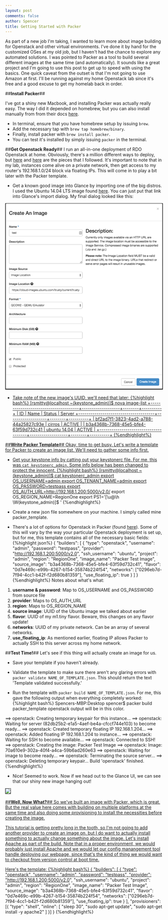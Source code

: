 ```yaml
---
layout: post
comments: false
author: Spencer
title: Getting Started with Packer
---
```


As part of a new job I'm taking, I wanted to learn more about image building
for Openstack and other virtual environments. I've done it by hand for the customized
OSes at my old job, but I haven't had the chance to explore any automated solutions.
I was pointed to Packer as a tool to build several different images at the same time (and automatically). It sounds like a great project and I'm going to use this post to
get up to speed with using the basics. One quick caveat from the outset is that
I'm not going to use Amazon at first. I'll be running against my home Openstack lab
since it's free and a good excuse to get my homelab back in order.

##**Install Packer**##

I've got a shiny new Macbook, and installing Packer was actually really easy.
The way I did it depended on homebrew, but you can also install manually from
from their docs [here](https://www.packer.io/intro/getting-started/setup.html).

* In terminal, ensure that you have homebrew setup by issuing ```brew```.
* Add the necessary tap with ```brew tap homebrew/binary```.
* Finally, install packer with ```brew install packer```.
* You can test it's installed by simply issuing ```packer``` in the terminal.

##**Get Openstack Ready**##
I run an all-in-one deployment of RDO Openstack at home. Obviously, there's a
million different ways to deploy, but [here](https://openstack.redhat.com/Quickstart)
and [here](https://openstack.redhat.com/Neutron_with_existing_external_network)
are the pieces that I followed. It's important to note that in my lab, instances
come alive on a private network, then get access to my router's 192.168.1.0/24 block
via floating IPs. This will come in to play a bit later with the Packer template.

* Get a known good image into Glance by importing one of the big distros. I used
the Ubuntu 14.04 LTS image found [here](https://cloud-images.ubuntu.com/trusty/current/trusty-server-cloudimg-amd64-disk1.img). You can just put that link into Glance's import dialog. My final dialog looked like this:
<a href="/img/posts/2015-02-14-getting-started-with-packer/glance-dialog.png">
  <img src="/img/posts/2015-02-14-getting-started-with-packer/glance-dialog.png" style="max-width:100%; border:solid 1px;"/>

* Take note of the new image's UUID, we'll need that later:
{%highlight bash%}
[rsmitty@localhost ~(keystone_admin)]$ nova image-list
+--------------------------------------+-------------------+--------+----------+
| ID                                   | Name              | Status | Server
+--------------------------------------+-------------------+--------+----------+
| bf2ad7f1-3823-4ad2-a788-44a25827c93e | cirros            | ACTIVE |
| b3a4368b-7368-45e5-bfe4-63f59d732c41 | ubuntu 14.04      | ACTIVE |
+--------------------------------------+-------------------+--------+----------+
{%endhighlight%}

##**Write Packer Template**##
Okay, time to get busy. Let's write a template for Packer to create an image list.
We'll need to gather some info first.

* Get your keystone info by catting out your keystonerc file. For me, this was
```cat keystonerc_admin```. Some info below has been changed to protect the innocent.
{%highlight bash%}
[rsmitty@localhost ~(keystone_admin)]$ cat keystonerc_admin
export OS_USERNAME=admin
export OS_TENANT_NAME=admin
export OS_PASSWORD=testpass
export OS_AUTH_URL=http://192.168.1.200:5000/v2.0/
export OS_REGION_NAME=RegionOne
export PS1='[\u@\h \W(keystone_admin)]\$ '
{%endhighlight%}

* Create a new json file somewhere on your machine. I simply called mine packer_template.

* There's a lot of options for Openstack in Packer (found [here](https://www.packer.io/docs/builders/openstack.html)). Some of this will
vary by the way your particular Openstack deployment is set up, but for me, this
template contains all of the necessary basic fields:
{%highlight json%}
{
  "builders": [
    {
      "type": "openstack",
      "username": "admin",
      "password": "testpass",
      "provider": "http://192.168.1.200:5000/v2.0",
      "ssh_username": "ubuntu",
      "project": "admin",
      "region": "RegionOne",
      "image_name": "Packer Test Image",
      "source_image": "b3a4368b-7368-45e5-bfe4-63f59d732c41",
      "flavor": "0d7e469c-e99b-4267-b154-35874b224f54",
      "networks": ["0296eb7d-7f94-4cc1-b42f-f2d680b81359"],
      "use_floating_ip": true
    }
  ]
}
{%endhighlight%}
Notes about what's what:

1. **username & password**: Map to OS_USERNAME and OS_PASSWORD from source file
2. **provider**: Maps to OS_AUTH_URL
3. **region**: Maps to OS_REGION_NAME
4. **source image**: UUID of the Ubuntu image we talked about earlier
5. **flavor**: UUID of my m1.tiny flavor. Beware, this changes on any flavor update!
6. **networks**: UUID of my private network. Can be an array of several networks.
7. **use_floating_ip**: As mentioned earlier, floating IP allows Packer to actually
SSH to this server across my home network.

##**Test Time!**##
Let's see if this thing will actually create an image for us.

* Save your template if you haven't already.

* Validate the template to make sure there aren't any glaring errors with
```packer validate NAME_OF_TEMPLATE.json```. This should return the text
'Template validated successfully.'

* Run the template with ```packer build NAME_OF_TEMPLATE.json```. For me, this
gave the following output when everything completely worked:
{%highlight bash%}
Spencers-MBP:Desktop spencer$ packer build packer_template
openstack output will be in this color.

==> openstack: Creating temporary keypair for this instance...
==> openstack: Waiting for server (82db25b2-e1a5-4aef-be4a-cfccf744e103) to become ready...
==> openstack: Created temporary floating IP 192.168.1.204...
==> openstack: Added floating IP 192.168.1.204 to instance...
==> openstack: Waiting for SSH to become available...
==> openstack: Connected to SSH!
==> openstack: Creating the image: Packer Test Image
==> openstack: Image: 70a610e9-302a-40f4-a4ca-59b6ad260e63
==> openstack: Waiting for image to become ready...
==> openstack: Terminating the source server...
==> openstack: Deleting temporary keypair...
Build 'openstack' finished.
{%endhighlight%}

* Nice! Seemed to work. Now if we head out to the Glance UI, we can see that our
shiny new image hanging out!
<a href="/img/posts/2015-02-14-getting-started-with-packer/image-present.png">
  <img src="/img/posts/2015-02-14-getting-started-with-packer/image-present.png" style="max-width:100%; border:solid 1px;"/>

##**Well, Now What?**##
So we've built an image with Packer, which is great. But the real value here comes
with building on multiple platforms at the same time and also doing some provisioning
to install the necessities before creating the image.

This tutorial is getting pretty long in the tooth, so I'm not going to add another provider to create an image on, but I do want to actually install something to actually change something about the image. Let's install Apache as part of the
build. Note that in a proper environment, we would probably just install Apache
and we would let our config manangement tool handle deploying our webpage, since
that's the kind of thing we would want to checkout from version control at boot
time.

Here's the template:
{%highlight bash%}
{
  "builders": [
    {
      "type": "openstack",
      "username": "admin",
      "password": "testpass",
      "provider": "http://192.168.1.200:5000/v2.0",
      "ssh_username": "ubuntu",
      "project": "admin",
      "region": "RegionOne",
      "image_name": "Packer Test Image",
      "source_image": "b3a4368b-7368-45e5-bfe4-63f59d732c41",
      "flavor": "0d7e469c-e99b-4267-b154-35874b224f54",
      "networks": ["0296eb7d-7f94-4cc1-b42f-f2d680b81359"],
      "use_floating_ip": true
    }
  ],
   "provisioners": [{
    "type": "shell",
    "inline": [
      "sleep 30",
      "sudo apt-get update",
      "sudo apt-get install -y apache2"
    ]
  }]
}
{%endhighlight%}
